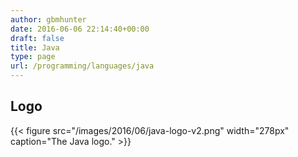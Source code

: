 ```yaml
---
author: gbmhunter
date: 2016-06-06 22:14:40+00:00
draft: false
title: Java
type: page
url: /programming/languages/java
---
```


## Logo

{{< figure src="/images/2016/06/java-logo-v2.png" width="278px" caption="The Java logo."  >}}
